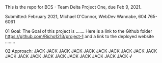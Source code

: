 This is the repo for BCS - Team Delta Project One, due Feb 9, 2021.

Submitted: February 2021, Michael O'Connor, WebDev Wannabe, 604 765-6061


01 Goal: The Goal of this project is ....... Here is a link to the Github folder https://github.com/Richo1213/project-1 and a link to the deployed website ........

02 Approach:
JACK JACK JACK JACK JACK JACK JACK JACK JACK JACK JACK JACK JACK JACK JACK JACK JACK JACK JACK JACK √